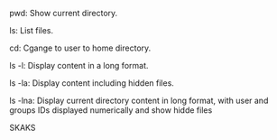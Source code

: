pwd: Show current directory.

ls: List files.

cd: Cgange to user to home directory.

ls -l: Display content in a long format.

ls -la: Display content including hidden files. 

ls -lna: Display current directory content in long format, with user and groups IDs displayed numerically and show hidde files

SKAKS

